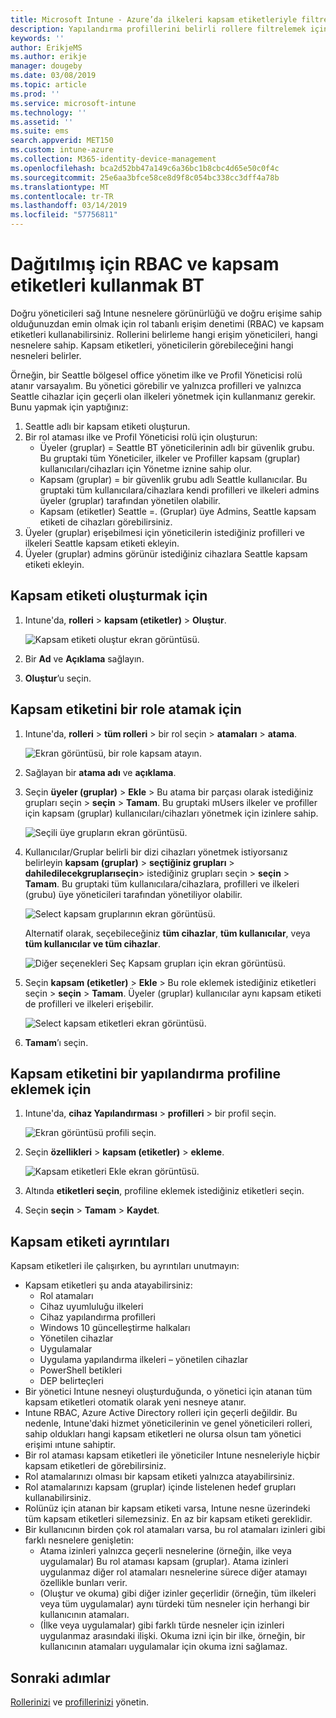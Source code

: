 ```yaml
---
title: Microsoft Intune - Azure’da ilkeleri kapsam etiketleriyle filtreleme | Microsoft Docs
description: Yapılandırma profillerini belirli rollere filtrelemek için kapsam etiketlerini kullanın.
keywords: ''
author: ErikjeMS
ms.author: erikje
manager: dougeby
ms.date: 03/08/2019
ms.topic: article
ms.prod: ''
ms.service: microsoft-intune
ms.technology: ''
ms.assetid: ''
ms.suite: ems
search.appverid: MET150
ms.custom: intune-azure
ms.collection: M365-identity-device-management
ms.openlocfilehash: bca2d52bb47a149c6a36bc1b8cbc4d65e50c0f4c
ms.sourcegitcommit: 25e6aa3bfce58ce8d9f8c054bc338cc3dff4a78b
ms.translationtype: MT
ms.contentlocale: tr-TR
ms.lasthandoff: 03/14/2019
ms.locfileid: "57756811"
---
```

# <a name="use-rbac-and-scope-tags-for-distributed-it"></a>Dağıtılmış için RBAC ve kapsam etiketleri kullanmak BT

Doğru yöneticileri sağ Intune nesnelere görünürlüğü ve doğru erişime sahip olduğunuzdan emin olmak için rol tabanlı erişim denetimi (RBAC) ve kapsam etiketleri kullanabilirsiniz. Rollerini belirleme hangi erişim yöneticileri, hangi nesnelere sahip. Kapsam etiketleri, yöneticilerin görebileceğini hangi nesneleri belirler.

Örneğin, bir Seattle bölgesel office yönetim ilke ve Profil Yöneticisi rolü atanır varsayalım. Bu yönetici görebilir ve yalnızca profilleri ve yalnızca Seattle cihazlar için geçerli olan ilkeleri yönetmek için kullanmanız gerekir. Bunu yapmak için yaptığınız:

1. Seattle adlı bir kapsam etiketi oluşturun.
2. Bir rol ataması ilke ve Profil Yöneticisi rolü için oluşturun: 
    - Üyeler (gruplar) = Seattle BT yöneticilerinin adlı bir güvenlik grubu. Bu gruptaki tüm Yöneticiler, ilkeler ve Profiller kapsam (gruplar) kullanıcıları/cihazları için Yönetme iznine sahip olur.
    - Kapsam (gruplar) = bir güvenlik grubu adlı Seattle kullanıcılar. Bu gruptaki tüm kullanıcılara/cihazlara kendi profilleri ve ilkeleri admins üyeler (gruplar) tarafından yönetilen olabilir. 
    - Kapsam (etiketler) Seattle =. (Gruplar) üye Admins, Seattle kapsam etiketi de cihazları görebilirsiniz.
3. Üyeler (gruplar) erişebilmesi için yöneticilerin istediğiniz profilleri ve ilkeleri Seattle kapsam etiketi ekleyin.
4. Üyeler (gruplar) admins görünür istediğiniz cihazlara Seattle kapsam etiketi ekleyin. 


## <a name="to-create-a-scope-tag"></a>Kapsam etiketi oluşturmak için

1. Intune'da, **rolleri** > **kapsam (etiketler)** > **Oluştur**.

    ![Kapsam etiketi oluştur ekran görüntüsü.](./media/scope-tags/create-scope-tag.png)

2. Bir **Ad** ve **Açıklama** sağlayın.
3. **Oluştur**’u seçin.

## <a name="to-assign-a-scope-tag-to-a-role"></a>Kapsam etiketini bir role atamak için

1. Intune'da, **rolleri** > **tüm rolleri** > bir rol seçin > **atamaları** > **atama**.

    ![Ekran görüntüsü, bir role kapsam atayın.](./media/scope-tags/assign-scope-to-role.png)

2. Sağlayan bir **atama adı** ve **açıklama**.
3. Seçin **üyeler (gruplar)** > **Ekle** > Bu atama bir parçası olarak istediğiniz grupları seçin > **seçin**  >   **Tamam**. Bu gruptaki mUsers ilkeler ve profiller için kapsam (gruplar) kullanıcıları/cihazları yönetmek için izinlere sahip.

    ![Seçili üye grupların ekran görüntüsü.](./media/scope-tags/select-member-groups.png)

4. Kullanıcılar/Gruplar belirli bir dizi cihazları yönetmek istiyorsanız belirleyin **kapsam (gruplar)** > **seçtiğiniz grupları** > **dahiledilecekgruplarıseçin**> istediğiniz grupları seçin > **seçin** > **Tamam**. Bu gruptaki tüm kullanıcılara/cihazlara, profilleri ve ilkeleri (grubu) üye yöneticileri tarafından yönetiliyor olabilir.

    ![Select kapsam gruplarının ekran görüntüsü.](./media/scope-tags/select-scope-groups.png)

    Alternatif olarak, seçebileceğiniz **tüm cihazlar**, **tüm kullanıcılar**, veya **tüm kullanıcılar ve tüm cihazlar**.

    ![Diğer seçenekleri Seç Kapsam grupları için ekran görüntüsü.](./media/scope-tags/scope-group-other-options.png)
    
5. Seçin **kapsam (etiketler)** > **Ekle** > Bu role eklemek istediğiniz etiketleri seçin > **seçin** > **Tamam**. Üyeler (gruplar) kullanıcılar aynı kapsam etiketi de profilleri ve ilkeleri erişebilir.

    ![Select kapsam etiketleri ekran görüntüsü.](./media/scope-tags/select-scope-tags.png)

6. **Tamam**’ı seçin. 

## <a name="to-add-a-scope-tag-to-a-configuration-profile"></a>Kapsam etiketini bir yapılandırma profiline eklemek için
1. Intune'da, **cihaz Yapılandırması** > **profilleri** > bir profil seçin.

    ![Ekran görüntüsü profili seçin.](./media/scope-tags/choose-profile.png)

2. Seçin **özellikleri** > **kapsam (etiketler)** > **ekleme**.

    ![Kapsam etiketleri Ekle ekran görüntüsü.](./media/scope-tags/add-scope-tags.png)

3. Altında **etiketleri seçin**, profiline eklemek istediğiniz etiketleri seçin.
4. Seçin **seçin** > **Tamam** > **Kaydet**.

## <a name="scope-tag-details"></a>Kapsam etiketi ayrıntıları
Kapsam etiketleri ile çalışırken, bu ayrıntıları unutmayın:

- Kapsam etiketleri şu anda atayabilirsiniz:
    - Rol atamaları
    - Cihaz uyumluluğu ilkeleri
    - Cihaz yapılandırma profilleri
    - Windows 10 güncelleştirme halkaları
    - Yönetilen cihazlar
    - Uygulamalar
    - Uygulama yapılandırma ilkeleri – yönetilen cihazlar
    - PowerShell betikleri
    - DEP belirteçleri
- Bir yönetici Intune nesneyi oluşturduğunda, o yönetici için atanan tüm kapsam etiketleri otomatik olarak yeni nesneye atanır.
- Intune RBAC, Azure Active Directory rolleri için geçerli değildir. Bu nedenle, Intune'daki hizmet yöneticilerinin ve genel yöneticileri rolleri, sahip oldukları hangi kapsam etiketleri ne olursa olsun tam yönetici erişimi ıntune sahiptir.
- Bir rol ataması kapsam etiketleri ile yöneticiler Intune nesneleriyle hiçbir kapsam etiketleri de görebilirsiniz.
- Rol atamalarınızı olması bir kapsam etiketi yalnızca atayabilirsiniz.
- Rol atamalarınızı kapsam (gruplar) içinde listelenen hedef grupları kullanabilirsiniz.
- Rolünüz için atanan bir kapsam etiketi varsa, Intune nesne üzerindeki tüm kapsam etiketleri silemezsiniz. En az bir kapsam etiketi gereklidir.
- Bir kullanıcının birden çok rol atamaları varsa, bu rol atamaları izinleri gibi farklı nesnelere genişletin:
    - Atama izinleri yalnızca geçerli nesnelerine (örneğin, ilke veya uygulamalar) Bu rol ataması kapsam (gruplar). Atama izinleri uygulanmaz diğer rol atamaları nesnelerine sürece diğer atamayı özellikle bunları verir.
    - (Oluştur ve okuma) gibi diğer izinler geçerlidir (örneğin, tüm ilkeleri veya tüm uygulamalar) aynı türdeki tüm nesneler için herhangi bir kullanıcının atamaları.
    - (İlke veya uygulamalar) gibi farklı türde nesneler için izinleri uygulanmaz arasındaki ilişki. Okuma izni için bir ilke, örneğin, bir kullanıcının atamaları uygulamalar için okuma izni sağlamaz.





## <a name="next-steps"></a>Sonraki adımlar

[Rollerinizi](role-based-access-control.md) ve [profillerinizi](device-profile-assign.md) yönetin.
